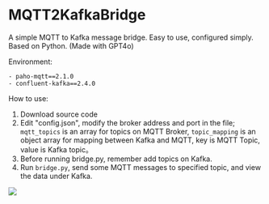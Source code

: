 

# MQTT2KafkaBridge

A simple MQTT to Kafka message bridge. Easy to use, configured simply. Based on Python. (Made with GPT4o)

Environment:

```
- paho-mqtt==2.1.0
- confluent-kafka==2.4.0
```

How to use:

1. Download source code
2. Edit "config.json", modify the broker address and port in the file; `mqtt_topics` is an array for topics on MQTT Broker, `topic_mapping` is an object array for mapping between Kafka and MQTT, key is MQTT Topic, value is Kafka topic。
3. Before running bridge.py, remember add topics on Kafka.
4. Run `bridge.py`, send some MQTT messages to specified topic, and view the data under Kafka.

![](https://cdn.jsdelivr.net/gh/bochili/cdn3/202405270328516.png)
